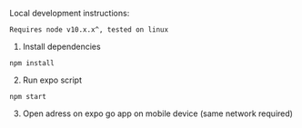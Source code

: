Local development instructions:

```
Requires node v10.x.x^, tested on linux
```

1. Install dependencies

```
npm install
```

2. Run expo script

```
npm start
```

3. Open adress on expo go app on mobile device (same network required)
